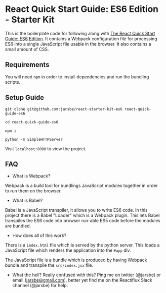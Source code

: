 # React Quick Start Guide: ES6 Edition - Starter Kit

This is the boilerplate code for following along with [The React Quick Start Guide: ES6 Edition](http://www.jackcallister.com/2015/08/30/the-react-quick-start-guide-es6-edition.html). It contains a Webpack configuration file for processing ES6 into a single JavaScript file usable in the browser. It also contains a small amount of CSS.

## Requirements

You will need `npm` in order to install dependencies and run the bundling scripts.

## Setup Guide

`git clone git@github.com:jarsbe/react-starter-kit-es6 react-quick-guide-es6`

`cd react-quick-guide-es6`

`npm i`

`python -m SimpleHTTPServer`

Visit `localhost:8000` to view the project.

## FAQ

- What is Webpack?

Webpack is a build tool for bundlings JavaScript modules together in order to run them on the browser.

- What is Babel?

Babel is a JavaScript transpiler, it allows you to write ES6 code. In this project there is a Babel "Loader" which is a Webpack plugin. This lets Babel transpiles the ES6 code into browser run-able ES5 code before the modules are bundled.

- How does all of this work?

There is a `index.html` file which is served by the python server. This loads a JavaScript file which renders the application into the `#app` div.

The JavaScript file is a bundle which is produced by having Webpack bundle and transpile the `src/index.jsx` file.

- What the hell?
Really confused with this? Ping me on twitter (@jarsbe) or email (jarsbe@gmail.com), better yet find me on the Reactiflux Slack channel (@jarsbe) for help.
